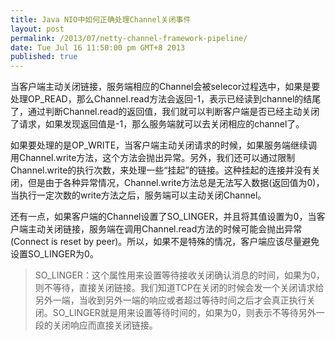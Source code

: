 ```yaml
---
title: Java NIO中如何正确处理Channel关闭事件
layout: post
permalink: /2013/07/netty-channel-framework-pipeline/
date: Tue Jul 16 11:50:00 pm GMT+8 2013
published: true
---
```


当客户端主动关闭链接，服务端相应的Channel会被selecor过程选中，如果是要处理OP_READ，那么Channel.read方法会返回-1，表示已经读到channel的结尾了，通过判断Channel.read的返回值，我们就可以判断客户端是否已经主动关闭了请求，如果发现返回值是-1，那么服务端就可以去关闭相应的channel了。

如果要处理的是OP_WRITE，当客户端主动关闭请求的时候，如果服务端继续调用Channel.write方法，这个方法会抛出异常。另外，我们还可以通过限制Channel.write的执行次数，来处理一些“挂起”的链接。这种挂起的连接并没有关闭，但是由于各种异常情况，Channel.write方法总是无法写入数据(返回值为0)，当执行一定次数的write方法之后，服务端可以主动关闭Channel。

还有一点，如果客户端的Channel设置了SO_LINGER，并且将其值设置为0，当客户端主动关闭链接，服务端在调用Channel.read方法的时候可能会抛出异常(Connect is reset by peer)。所以，如果不是特殊的情况，客户端应该尽量避免设置SO_LINGER为0。

> SO_LINGER：这个属性用来设置等待接收关闭确认消息的时间，如果为0，则不等待，直接关闭链接。我们知道TCP在关闭的时候会发一个关闭请求给另外一端，当收到另外一端的响应或者超过等待时间之后才会真正执行关闭。SO_LINGER就是用来设置等待时间的，如果为0，则表示不等待另外一段的关闭响应而直接关闭链接。